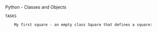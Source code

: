 Python - Classes and Objects

	TASKS

		My first square - an empty class Square that defines a square:
